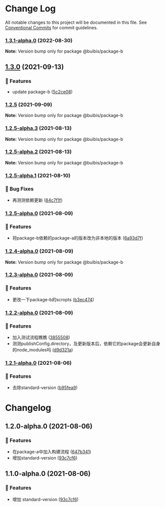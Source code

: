 # Change Log

All notable changes to this project will be documented in this file.
See [Conventional Commits](https://conventionalcommits.org) for commit guidelines.

### [1.3.1-alpha.0](https://github.com/zqinmiao/lerna-example/compare/@buibis/package-b@1.3.0...@buibis/package-b@1.3.1-alpha.0) (2022-08-30)

**Note:** Version bump only for package @buibis/package-b





## [1.3.0](https://github.com/zqinmiao/lerna-example/compare/@buibis/package-b@1.2.5...@buibis/package-b@1.3.0) (2021-09-13)


### 🎸 Features

* update package-b ([5c2ce08](https://github.com/zqinmiao/lerna-example/commit/5c2ce08fdc0794eff1b6a37a3d03c6c466be0fba))



### [1.2.5](https://github.com/zqinmiao/lerna-example/compare/@buibis/package-b@1.2.5-alpha.3...@buibis/package-b@1.2.5) (2021-09-09)

**Note:** Version bump only for package @buibis/package-b





### [1.2.5-alpha.3](https://github.com/zqinmiao/lerna-example/compare/@buibis/package-b@1.2.5-alpha.2...@buibis/package-b@1.2.5-alpha.3) (2021-08-13)

**Note:** Version bump only for package @buibis/package-b





### [1.2.5-alpha.2](https://github.com/zqinmiao/lerna-example/compare/@buibis/package-b@1.2.5-alpha.1...@buibis/package-b@1.2.5-alpha.2) (2021-08-13)

**Note:** Version bump only for package @buibis/package-b





### [1.2.5-alpha.1](https://github.com/zqinmiao/lerna-example/compare/@buibis/package-b@1.2.5-alpha.0...@buibis/package-b@1.2.5-alpha.1) (2021-08-10)


### 🐛 Bug Fixes

* 再测测依赖更新 ([84c7f1f](https://github.com/zqinmiao/lerna-example/commit/84c7f1f61ba9da8c21f0ff565fc10143ff082ce1))



### [1.2.5-alpha.0](https://github.com/zqinmiao/lerna-example/compare/@buibis/package-b@1.2.4-alpha.0...@buibis/package-b@1.2.5-alpha.0) (2021-08-09)


### 🎸 Features

* 将package-b依赖的package-a的版本改为非本地的版本 ([6a93d7f](https://github.com/zqinmiao/lerna-example/commit/6a93d7f604d9bee965435b7f15f83ae20d411e8c))



### [1.2.4-alpha.0](https://github.com/zqinmiao/lerna-example/compare/@buibis/package-b@1.2.3-alpha.0...@buibis/package-b@1.2.4-alpha.0) (2021-08-09)

**Note:** Version bump only for package @buibis/package-b





### [1.2.3-alpha.0](https://github.com/zqinmiao/lerna-example/compare/@buibis/package-b@1.2.2-alpha.0...@buibis/package-b@1.2.3-alpha.0) (2021-08-09)


### 🎸 Features

* 更改一下package-b的scropts ([b3ec474](https://github.com/zqinmiao/lerna-example/commit/b3ec474f6c738a09b369f9ecd87be16b9dd0b17b))



### [1.2.2-alpha.0](https://github.com/zqinmiao/lerna-example/compare/@buibis/package-b@1.2.1-alpha.0...@buibis/package-b@1.2.2-alpha.0) (2021-08-09)


### 🎸 Features

* 加入测试流程瞧瞧 ([3855508](https://github.com/zqinmiao/lerna-example/commit/38555080682b6e1dcac21acc251e236a09010ae3))
* 测测publishConfig.directory，及更新版本后，依赖它的package会更新自身的node_modules吗 ([d9d321a](https://github.com/zqinmiao/lerna-example/commit/d9d321a678a288003183c3ffbb2bb463b87c5f5e))



### [1.2.1-alpha.0](https://github.com/zqinmiao/lerna-example/compare/@buibis/package-b@1.2.0-alpha.0...@buibis/package-b@1.2.1-alpha.0) (2021-08-06)


### 🎸 Features

* 去除standard-version ([b95fea9](https://github.com/zqinmiao/lerna-example/commit/b95fea916196ba4ad9fff3d27f3c2f3d534fac36))



# Changelog
## 1.2.0-alpha.0 (2021-08-06)


### 🎸 Features

* 在package-a中加入构建流程 ([647b341](https://github.com/zqinmiao/lerna-example/commit/647b3414b76b7f766b7786f9c037eb7b3f858fbf))
* 增加standard-version ([93c7cf6](https://github.com/zqinmiao/lerna-example/commit/93c7cf623209dcdfaccb70fd818148dfcc0cad35))

## 1.1.0-alpha.0 (2021-08-06)

### 🎸 Features

- 增加 standard-version ([93c7cf6](https://github.com/zqinmiao/lerna-example/commit/93c7cf623209dcdfaccb70fd818148dfcc0cad35))
